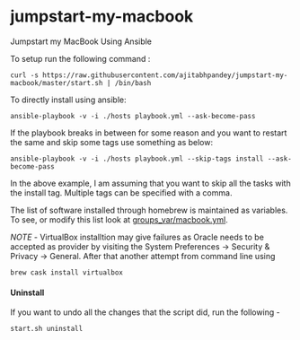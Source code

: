 # jumpstart-my-macbook

Jumpstart my MacBook Using Ansible

To setup run the following command :

```
curl -s https://raw.githubusercontent.com/ajitabhpandey/jumpstart-my-macbook/master/start.sh | /bin/bash
```

To directly install using ansible:

```
ansible-playbook -v -i ./hosts playbook.yml --ask-become-pass
```

If the playbook breaks in between for some reason and you want to restart the same and skip some tags use something as below:

```
ansible-playbook -v -i ./hosts playbook.yml --skip-tags install --ask-become-pass
```

In the above example, I am assuming that you want to skip all the tasks with the install tag. Multiple tags can be specified with a comma.

The list of software installed through homebrew is maintained as variables. To see, or modify this list look at [groups_var/macbook.yml](https://raw.githubusercontent.com/ajitabhpandey/jumpstart-my-macbook/master/master/group_vars/macbook.yml).

_NOTE_ - VirtualBox installtion may give failures as Oracle needs to be accepted as provider by visiting the System Preferences -> Security & Privacy -> General. After that another attempt from command line using

```
brew cask install virtualbox
```

#### Uninstall

If you want to undo all the changes that the script did, run the following -

```
start.sh uninstall
```
